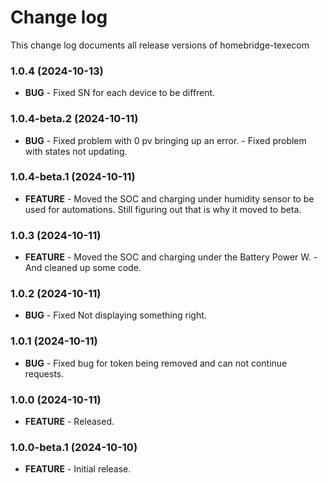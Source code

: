 # Change log

This change log documents all release versions of homebridge-texecom

### 1.0.4 (2024-10-13)
                
- **BUG** - Fixed SN for each device to be diffrent.

### 1.0.4-beta.2 (2024-10-11)
                
- **BUG** - Fixed problem with 0 pv bringing up an error.
          - Fixed problem with states not updating.

### 1.0.4-beta.1 (2024-10-11)

- **FEATURE** - Moved the SOC and charging under humidity sensor to be used for automations.
                Still figuring out that is why it moved to beta.
              
### 1.0.3 (2024-10-11)

- **FEATURE** - Moved the SOC and charging under the Battery Power W.
              - And cleaned up some code.

### 1.0.2 (2024-10-11)

- **BUG** - Fixed Not displaying something right.

### 1.0.1 (2024-10-11)

- **BUG** - Fixed bug for token being removed and can not continue requests.

### 1.0.0 (2024-10-11)

- **FEATURE** - Released.

### 1.0.0-beta.1 (2024-10-10)

- **FEATURE** - Initial release.

